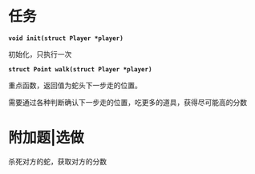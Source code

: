 # 任务

**`void init(struct Player *player)`**

初始化，只执行一次

**`struct Point walk(struct Player *player)`**

重点函数，返回值为蛇头下一步走的位置。

需要通过各种判断确认下一步走的位置，吃更多的道具，获得尽可能高的分数

# 附加题|选做

杀死对方的蛇，获取对方的分数
